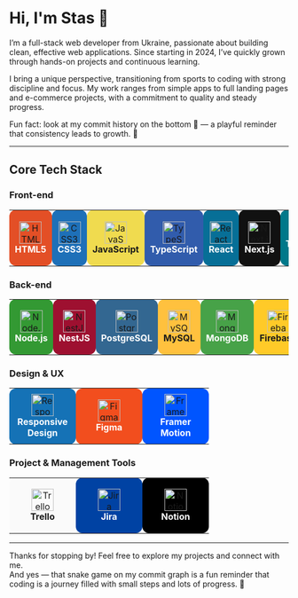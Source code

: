 # Hi, I'm Stas 👋

I’m a full-stack web developer from Ukraine, passionate about building clean, effective web applications. Since starting in 2024, I’ve quickly grown through hands-on projects and continuous learning.

I bring a unique perspective, transitioning from sports to coding with strong discipline and focus. My work ranges from simple apps to full landing pages and e-commerce projects, with a commitment to quality and steady progress.

Fun fact: look at my commit history on the bottom 👀 — a playful reminder that consistency leads to growth. 🐍

---

## Core Tech Stack

### Front-end

<table>
  <tr>
    <td align="center" valign="middle" style="width: 100px; height: 100px; padding: 10px; background:#E34F26; border-radius: 12px; text-align: center;">
      <img src="https://cdn.jsdelivr.net/gh/devicons/devicon/icons/html5/html5-original.svg" width="40" alt="HTML5" /><br><b style="color: white;">HTML5</b>
    </td>
    <td align="center" valign="middle" style="width: 100px; height: 100px; padding: 10px; background:#1E70B8; border-radius: 12px; text-align: center;">
      <img src="https://cdn.jsdelivr.net/gh/devicons/devicon/icons/css3/css3-original.svg" width="40" alt="CSS3" /><br><b style="color: white;">CSS3</b>
    </td>
    <td align="center" valign="middle" style="width: 100px; height: 100px; padding: 10px; background:#F0DB4F; border-radius: 12px; text-align: center;">
      <img src="https://cdn.jsdelivr.net/gh/devicons/devicon/icons/javascript/javascript-original.svg" width="40" alt="JavaScript" /><br><b>JavaScript</b>
    </td>
    <td align="center" valign="middle" style="width: 100px; height: 100px; padding: 10px; background:#315cac; border-radius: 12px; text-align: center;">
      <img src="https://cdn.jsdelivr.net/gh/devicons/devicon/icons/typescript/typescript-original.svg" width="40" alt="TypeScript" /><br><b style="color: white;">TypeScript</b>
    </td>
    <td align="center" valign="middle" style="width: 100px; height: 100px; padding: 10px; background:#076f97; border-radius: 12px; text-align: center;">
      <img src="https://cdn.jsdelivr.net/gh/devicons/devicon/icons/react/react-original.svg" width="40" alt="React" /><br><b style="color: white;">React</b>
    </td>
    <td align="center" valign="middle" style="width: 100px; height: 100px; padding: 10px; background:#111111; border-radius: 12px; text-align: center;">
      <img src="https://cdn.jsdelivr.net/gh/devicons/devicon/icons/nextjs/nextjs-original.svg" width="40" alt="Next.js" /><br><b style="color: white;">Next.js</b>
    </td>
    <td align="center" valign="middle" style="width: 100px; height: 100px; padding: 10px; background:#00788a; border-radius: 12px; text-align: center;">
      <img src="https://cdn.jsdelivr.net/gh/devicons/devicon/icons/tailwindcss/tailwindcss-original.svg" width="40" alt="Tailwind CSS" /><br><b style="color: white;">Tailwind CSS</b>
    </td>
    <td align="center" valign="middle" style="width: 100px; height: 100px; padding: 10px; background:#7952B3; border-radius: 12px; text-align: center;">
      <img src="https://cdn.jsdelivr.net/gh/devicons/devicon/icons/bootstrap/bootstrap-plain.svg" width="40" alt="Bootstrap" /><br><b style="color: white;">Bootstrap</b>
    </td>
    <td align="center" valign="middle" style="width: 100px; height: 100px; padding: 10px; background:#004193; border-radius: 12px; text-align: center;">
      <img src="https://cdn.jsdelivr.net/gh/devicons/devicon/icons/antdesign/antdesign-original.svg" width="40" alt="Ant Design" /><br><b style="color: white;">Ant Design</b>
    </td>
  </tr>
</table>

### Back-end

<table>
  <tr>
    <td align="center" valign="middle" style="width: 100px; height: 100px; padding: 10px; background:#339933; border-radius: 12px; text-align: center;">
      <img src="https://cdn.jsdelivr.net/gh/devicons/devicon/icons/nodejs/nodejs-original.svg" width="40" alt="Node.js" /><br><b style="color: white;">Node.js</b>
    </td>
    <td align="center" valign="middle" style="width: 100px; height: 100px; padding: 10px; background:#9e1030; border-radius: 12px; text-align: center;">
      <img src="https://cdn.jsdelivr.net/gh/devicons/devicon/icons/nestjs/nestjs-original.svg" width="40" alt="NestJS" /><br><b style="color: white;">NestJS</b>
    </td>
    <td align="center" valign="middle" style="width: 100px; height: 100px; padding: 10px; background:#336791; border-radius: 12px; text-align: center;">
      <img src="https://cdn.jsdelivr.net/gh/devicons/devicon/icons/postgresql/postgresql-original.svg" width="40" alt="PostgreSQL" /><br><b style="color: white;">PostgreSQL</b>
    </td>
    <td align="center" valign="middle" style="width: 100px; height: 100px; padding: 10px; background:#ffc13e; border-radius: 12px; text-align: center;">
      <img src="https://cdn.jsdelivr.net/gh/devicons/devicon/icons/mysql/mysql-original.svg" width="40" alt="MySQL" /><br><b>MySQL</b>
    </td>
    <td align="center" valign="middle" style="width: 100px; height: 100px; padding: 10px; background:#47A248; border-radius: 12px; text-align: center;">
      <img src="https://cdn.jsdelivr.net/gh/devicons/devicon/icons/mongodb/mongodb-original.svg" width="40" alt="MongoDB" /><br><b style="color: white;">MongoDB</b>
    </td>
    <td align="center" valign="middle" style="width: 100px; height: 100px; padding: 10px; background:#FFCA28; border-radius: 12px; text-align: center;">
      <img src="https://cdn.jsdelivr.net/gh/devicons/devicon/icons/firebase/firebase-plain.svg" width="40" alt="Firebase" /><br><b>Firebase</b>
    </td>
    <td align="center" valign="middle" style="width: 100px; height: 100px; padding: 10px; background:#2496ED; border-radius: 12px; text-align: center;">
      <img src="https://cdn.jsdelivr.net/gh/devicons/devicon/icons/docker/docker-original.svg" width="40" alt="Docker" /><br><b style="color: white;">Docker</b>
    </td>
  </tr>
</table>

### Design & UX

<table>
  <tr>
    <td align="center" valign="middle" style="width: 100px; height: 100px; padding: 10px; background:#1572B6; border-radius: 12px; text-align: center;">
      <img src="https://cdn.jsdelivr.net/gh/devicons/devicon/icons/css3/css3-original.svg" width="40" alt="Responsive Design" /><br><b style="color: white;">Responsive Design</b>
    </td>
    <td align="center" valign="middle" style="width: 100px; height: 100px; padding: 10px; background:#F24E1E; border-radius: 12px; text-align: center;">
      <img src="https://cdn.jsdelivr.net/gh/devicons/devicon/icons/figma/figma-original.svg" width="40" alt="Figma" /><br><b style="color: white;">Figma</b>
    </td>
    <td align="center" valign="middle" style="width: 100px; height: 100px; padding: 10px; background:#0055FF; border-radius: 12px; text-align: center;">
      <img src="https://cdn.jsdelivr.net/gh/devicons/devicon/icons/framermotion/framermotion-original.svg" width="40" alt="Framer Motion" /><br><b style="color: white;">Framer Motion</b>
    </td>
  </tr>
</table>

### Project & Management Tools

<table>
  <tr>
    <td align="center" valign="middle" style="width: 100px; height: 100px; padding: 10px; background:#fafafa; border-radius: 12px; text-align: center;">
      <img src="https://cdn.jsdelivr.net/gh/devicons/devicon/icons/trello/trello-plain.svg" width="40" alt="Trello" /><br><b>Trello</b>
    </td>
    <td align="center" valign="middle" style="width: 100px; height: 100px; padding: 10px; background:#0042a3; border-radius: 12px; text-align: center;">
      <img src="https://cdn.jsdelivr.net/gh/devicons/devicon/icons/jira/jira-original.svg" width="40" alt="Jira" /><br><b style="color: white;">Jira</b>
    </td>
    <td align="center" valign="middle" style="width: 100px; height: 100px; padding: 10px; background:#000000; border-radius: 12px; text-align: center;">
      <img src="https://cdn.jsdelivr.net/gh/devicons/devicon/icons/notion/notion-original.svg" width="40" alt="Notion" /><br><b style="color: white;">Notion</b>
    </td>
  </tr>
</table>

---

Thanks for stopping by! Feel free to explore my projects and connect with me.  
And yes — that snake game on my commit graph is a fun reminder that coding is a journey filled with small steps and lots of progress. 🐍

